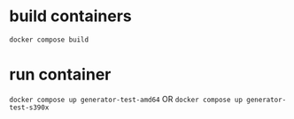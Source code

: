 # build containers

`docker compose build`

# run container

`docker compose up generator-test-amd64` OR `docker compose up generator-test-s390x`
